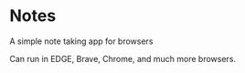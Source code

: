 # Notes
A simple note taking app for browsers

Can run in EDGE, Brave, Chrome, and much more browsers.
